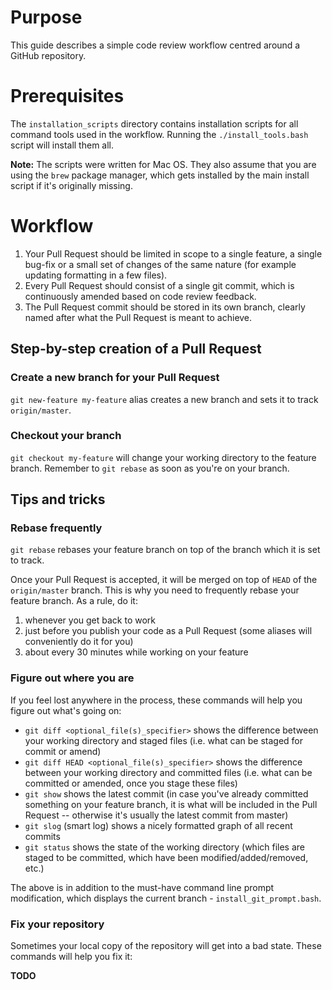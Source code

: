# Purpose

This guide describes a simple code review workflow centred around a GitHub repository.

# Prerequisites

The `installation_scripts` directory contains installation scripts for all command tools used in the workflow. Running the `./install_tools.bash` script will install them all.

**Note:** The scripts were written for Mac OS. They also assume that you are using the `brew` package manager, which gets installed by the main install script if it's originally missing.

# Workflow

1. Your Pull Request should be limited in scope to a single feature, a single bug-fix or a small set of changes of the same nature (for example updating formatting in a few files).
2. Every Pull Request should consist of a single git commit, which is continuously amended based on code review feedback.
3. The Pull Request commit should be stored in its own branch, clearly named after what the Pull Request is meant to achieve.

## Step-by-step creation of a Pull Request

### Create a new branch for your Pull Request

`git new-feature my-feature` alias creates a new branch and sets it to track `origin/master`.

### Checkout your branch

`git checkout my-feature` will change your working directory to the feature branch. Remember to `git rebase` as soon as you're on your branch.

## Tips and tricks

### Rebase frequently

`git rebase` rebases your feature branch on top of the branch which it is set to track.

Once your Pull Request is accepted, it will be merged on top of `HEAD` of the `origin/master` branch. This is why you need to frequently rebase your feature branch. As a rule, do it:

1. whenever you get back to work
2. just before you publish your code as a Pull Request (some aliases will conveniently do it for you)
3. about every 30 minutes while working on your feature

### Figure out where you are

If you feel lost anywhere in the process, these commands will help you figure out what's going on:

* `git diff <optional_file(s)_specifier>` shows the difference between your working directory and staged files (i.e. what can be staged for commit or amend)
* `git diff HEAD <optional_file(s)_specifier>` shows the difference between your working directory and committed files (i.e. what can be committed or amended, once you stage these files)
* `git show` shows the latest commit (in case you've already committed something on your feature branch, it is what will be included in the Pull Request -- otherwise it's usually the latest commit from master)
* `git slog` (smart log) shows a nicely formatted graph of all recent commits
* `git status` shows the state of the working directory (which files are staged to be committed, which have been modified/added/removed, etc.)

The above is in addition to the must-have command line prompt modification, which displays the current branch - `install_git_prompt.bash`.

### Fix your repository

Sometimes your local copy of the repository will get into a bad state. These commands will help you fix it:

**TODO**
